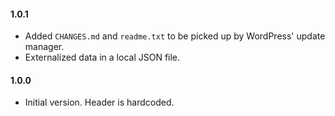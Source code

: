 #### 1.0.1
* Added `CHANGES.md` and `readme.txt` to be picked up by WordPress' update manager.
* Externalized data in a local JSON file.

#### 1.0.0
* Initial version. Header is hardcoded.
